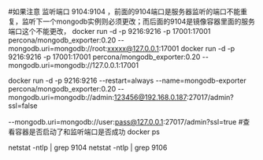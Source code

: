 #如果注意 监听端口 9104:9104 ，前面的9104端口是服务器监听的端口不能重复，监听下一个mongodb实例则必须更改；而后面的9104是镜像容器里面的服务端口这个不能更改，
docker run -d -p 9216:9216 -p 17001:17001 percona/mongodb_exporter:0.20 --mongodb.uri=mongodb://root:xxxxx@127.0.0.1:17001
docker run -d -p 9216:9216 -p 17001:17001 percona/mongodb_exporter:0.20 --mongodb.uri=mongodb://127.0.0.1:17001

docker run -d -p 9216:9216 --restart=always --name=mongodb-exporter  percona/mongodb_exporter:0.20 --mongodb.uri=mongodb://admin:123456@192.168.0.187:27017/admin?ssl=false

 --mongodb.uri=mongodb://user:pass@127.0.0.1:27017/admin?ssl=true
#查看容器是否启动了和监听端口是否成功
docker ps  
 
netstat -ntlp | grep 9104
netstat -ntlp | grep 9106